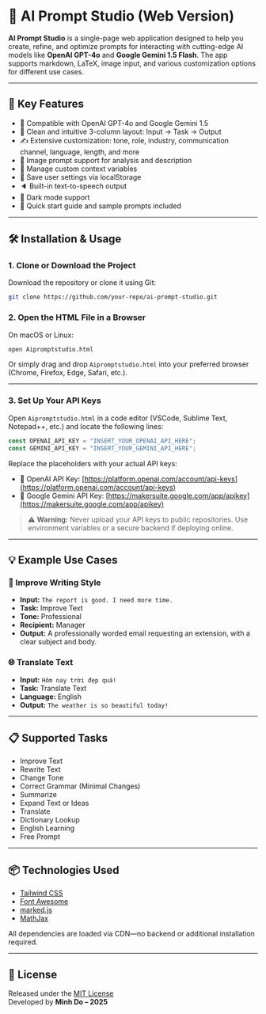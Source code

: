 
# 🧠 AI Prompt Studio (Web Version)

**AI Prompt Studio** is a single-page web application designed to help you create, refine, and optimize prompts for interacting with cutting-edge AI models like **OpenAI GPT-4o** and **Google Gemini 1.5 Flash**. The app supports markdown, LaTeX, image input, and various customization options for different use cases.

---

## 🚀 Key Features

- 🧠 Compatible with OpenAI GPT-4o and Google Gemini 1.5
- 📌 Clean and intuitive 3-column layout: Input → Task → Output
- ✍️ Extensive customization: tone, role, industry, communication channel, language, length, and more
- 📎 Image prompt support for analysis and description
- 🧩 Manage custom context variables
- 💾 Save user settings via localStorage
- 🔈 Built-in text-to-speech output
- 🌙 Dark mode support
- 📄 Quick start guide and sample prompts included

---

## 🛠️ Installation & Usage

### 1. Clone or Download the Project

Download the repository or clone it using Git:

```bash
git clone https://github.com/your-repo/ai-prompt-studio.git
```

### 2. Open the HTML File in a Browser

On macOS or Linux:

```bash
open Aipromptstudio.html
```

Or simply drag and drop `Aipromptstudio.html` into your preferred browser (Chrome, Firefox, Edge, Safari, etc.).

---

### 3. Set Up Your API Keys

Open `Aipromptstudio.html` in a code editor (VSCode, Sublime Text, Notepad++, etc.) and locate the following lines:

```js
const OPENAI_API_KEY = "INSERT_YOUR_OPENAI_API_HERE";
const GEMINI_API_KEY = "INSERT_YOUR_GEMINI_API_HERE";
```

Replace the placeholders with your actual API keys:

- 🔑 OpenAI API Key: [https://platform.openai.com/account/api-keys](https://platform.openai.com/account/api-keys)
- 🔑 Google Gemini API Key: [https://makersuite.google.com/app/apikey](https://makersuite.google.com/app/apikey)

> ⚠️ **Warning:** Never upload your API keys to public repositories. Use environment variables or a secure backend if deploying online.

---

## 💡 Example Use Cases

### 📌 Improve Writing Style

- **Input:** `The report is good. I need more time.`
- **Task:** Improve Text  
- **Tone:** Professional  
- **Recipient:** Manager  
- **Output:** A professionally worded email requesting an extension, with a clear subject and body.

### 🌐 Translate Text

- **Input:** `Hôm nay trời đẹp quá!`  
- **Task:** Translate Text  
- **Language:** English  
- **Output:** `The weather is so beautiful today!`

---

## 📋 Supported Tasks

- Improve Text  
- Rewrite Text  
- Change Tone  
- Correct Grammar (Minimal Changes)  
- Summarize  
- Expand Text or Ideas  
- Translate  
- Dictionary Lookup  
- English Learning  
- Free Prompt

---

## 📦 Technologies Used

- [Tailwind CSS](https://cdn.tailwindcss.com)  
- [Font Awesome](https://cdnjs.com)  
- [marked.js](https://cdn.jsdelivr.net/npm/marked)  
- [MathJax](https://cdn.jsdelivr.net/npm/mathjax)

All dependencies are loaded via CDN—no backend or additional installation required.

---

## 📄 License

Released under the [MIT License](LICENSE)  
Developed by **Minh Do – 2025**
